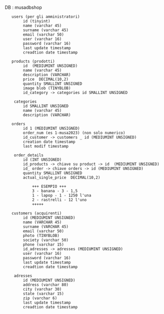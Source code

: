 DB  : musadbshop

       users (per gli amministratori)
            id (tinyint)
            name (varchar 45)
            surname (varchar 45)
            email (varchar 50)
            user (varchar 16)
            password (varchar 16)
            last update timestamp
            creadtion date timestamp
            
       products (prodotti)
            id  (MEDIUMINT UNSIGNED)
            name (varchar 45)
            description (VARCHAR)
            price  DECIMAL(10,2)
            quantity SMALLINT UNSIGNED
            image blob (TINYBLOB)
            id_category -> categories id SMALLINT UNSIGNED

        categories
            id SMALLINT UNSIGNED
            name (varchar 45)
            description (VARCHAR)

       orders
            id 1 (MEDIUMINT UNSIGNED)
            order_num (es 1-musa2023) (non solo numerico)
            id_customer -> customers _ id (MEDIUMINT UNSIGNED)
            creation date timestamp
            last modif timestamp

        order_details
            id (INT UNSIGNED)
            id_products -> chiave su product -> id  (MEDIUMINT UNSIGNED)
            id_ order -> chiave orders -> id (MEDIUMINT UNSIGNED)
            quantity SMALLINT UNSIGNED
            actual_single_price  DECIMAL(10,2)

                +++ ESEMPIO +++
                3 - banana - 3 - 1,5
                1 - lapop - 1 - 1250 l'una
                2 - rastrelli - 12 l'uno
                +++++

       customers (acquirenti)
            id (MEDIUMINT UNSIGNED)
            name (VARCHAR 45)
            surname (VARCHAR 45)
            email (varchar 50)
            photo (TINYBLOB)
            society (varchar 50)
            phone (varchar 15)
            id_adresses -> adresses (MEDIUMINT UNSIGNED)
            user (varchar 16)
            password (varchar 16)
            last update timestamp
            creadtion date timestamp

        adresses
            id (MEDIUMINT UNSIGNED)
            address (varchar 80)
            city (varchar 30)
            state (varchar 15)
            zip (varchar 6)
            last update timestamp
            creadtion date timestamp